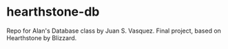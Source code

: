 # hearthstone-db
Repo for Alan's Database class by Juan S. Vasquez.
Final project, based on Hearthstone by Blizzard.
